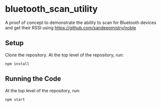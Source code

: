 # bluetooth_scan_utility
A proof of concept to demonstrate the ability to scan for Bluetooth devices and get their RSSI using https://github.com/sandeepmistry/noble

## Setup

Clone the repository. At the top level of the repository, run:

`npm install`

## Running the Code

At the top level of the repository, run:

`npm start`
